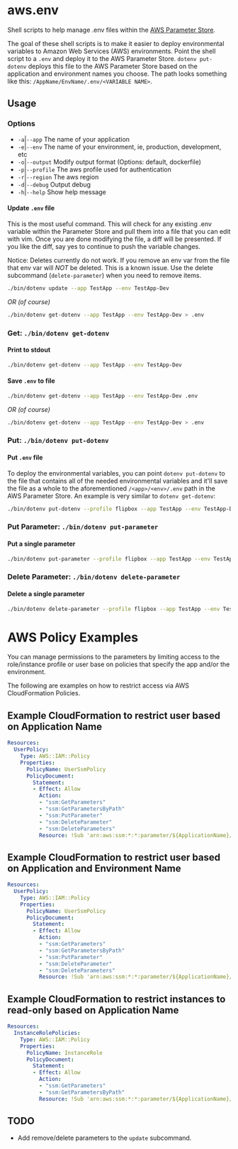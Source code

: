 # aws.env
Shell scripts to help manage .env files within the [AWS Parameter Store](https://docs.aws.amazon.com/systems-manager/latest/userguide/systems-manager-paramstore.html).

The goal of these shell scripts is to make it easier to deploy environmental variables to Amazon Web Services (AWS) environments. Point the shell script to a `.env` and deploy it to the AWS Parameter Store. `dotenv put-dotenv` deploys this file to the AWS Parameter Store based on the application and environment names you choose. The path looks something like this: `/AppName/EnvName/.env/<VARIABLE NAME>`.

## Usage
### Options
- `-a`|`--app` The name of your application
- `-e`|`--env` The name of your environment, ie, production, development, etc
- `-o`|`--output` Modify output format (Options: default, dockerfile)
- `-p`|`--profile` The aws profile used for authentication
- `-r`|`--region` The aws region
- `-d`|`--debug` Output debug
- `-h`|`--help` Show help message

#### Update `.env` file
This is the most useful command. This will check for any existing .env variable within the Parameter Store and pull them into a file that you can edit with vim. Once you are done modifying the file, a diff will be presented. If you like the diff, say yes to continue to push the variable changes. 

Notice: Deletes currently do not work. If you remove an env var from the file that env var will _NOT_ be deleted. This is a known issue. Use the delete subcommand (`delete-parameter`) when you need to remove items.

```bash
./bin/dotenv update --app TestApp --env TestApp-Dev
```
*OR (of course)*
```bash
./bin/dotenv get-dotenv --app TestApp --env TestApp-Dev > .env
```

### Get: `./bin/dotenv get-dotenv`
#### Print to stdout
```bash 
./bin/dotenv get-dotenv --app TestApp --env TestApp-Dev
```
#### Save `.env` to file
```bash
./bin/dotenv get-dotenv --app TestApp --env TestApp-Dev .env
```
*OR (of course)*
```bash
./bin/dotenv get-dotenv --app TestApp --env TestApp-Dev > .env
```

### Put: `./bin/dotenv put-dotenv`
#### Put `.env` file
To deploy the environmental variables, you can point `dotenv put-dotenv` to the file that contains all of the needed environmental variables and it'll save the file as a whole to the aforementioned `/<app>/<env>/.env` path in the AWS Parameter Store. An example is very similar to `dotenv get-dotenv`:
```bash 
./bin/dotenv put-dotenv --profile flipbox --app TestApp --env TestApp-Dev .env
```

### Put Parameter: `./bin/dotenv put-parameter`
#### Put a single parameter
```bash 
./bin/dotenv put-parameter --profile flipbox --app TestApp --env TestApp-Dev DB_PASSWORD myDbSecret
```

### Delete Parameter: `./bin/dotenv delete-parameter`
#### Delete a single parameter
```bash 
./bin/dotenv delete-parameter --profile flipbox --app TestApp --env TestApp-Dev DB_PASSWORD
```

# AWS Policy Examples
You can manage permissions to the parameters by limiting access to the role/instance profile or user base on policies that specify the app and/or the environment.

The following are examples on how to restrict access via AWS CloudFormation Policies.
## Example CloudFormation to restrict user based on Application Name
```yaml
Resources:
  UserPolicy:
    Type: AWS::IAM::Policy
    Properties:
      PolicyName: UserSsmPolicy
      PolicyDocument:
        Statement:
        - Effect: Allow
          Action:
          - "ssm:GetParameters"
          - "ssm:GetParametersByPath"
          - "ssm:PutParameter"
          - "ssm:DeleteParameter"
          - "ssm:DeleteParameters"
          Resource: !Sub 'arn:aws:ssm:*:*:parameter/${ApplicationName}/*'
```

## Example CloudFormation to restrict user based on Application and Environment Name
```yaml
Resources:
  UserPolicy:
    Type: AWS::IAM::Policy
    Properties:
      PolicyName: UserSsmPolicy
      PolicyDocument:
        Statement:
        - Effect: Allow
          Action:
          - "ssm:GetParameters"
          - "ssm:GetParametersByPath"
          - "ssm:PutParameter"
          - "ssm:DeleteParameter"
          - "ssm:DeleteParameters"
          Resource: !Sub 'arn:aws:ssm:*:*:parameter/${ApplicationName}/${EnvironmentName}/*'
```


## Example CloudFormation to restrict instances to read-only based on Application Name
```yaml
Resources:
  InstanceRolePolicies:
    Type: AWS::IAM::Policy
    Properties:
      PolicyName: InstanceRole
      PolicyDocument:
        Statement:
        - Effect: Allow
          Action:
          - "ssm:GetParameters"
          - "ssm:GetParametersByPath"
          Resource: !Sub 'arn:aws:ssm:*:*:parameter/${ApplicationName}/*'
```

## TODO
- Add remove/delete parameters to the `update` subcommand.
